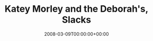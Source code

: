 ---
templateKey: event
guid: 08942aee-6eab-11ea-99c5-002590d1d1b0
date: 2008-03-09T00:00:00+00:00
eventTime: '5-8pm'
title: "Katey Morley and the Deborah's, Slacks"
artist: "Katey Morley and the Deborah's"
city: Toronto
venue: Slacks
group: Tim Shia
---